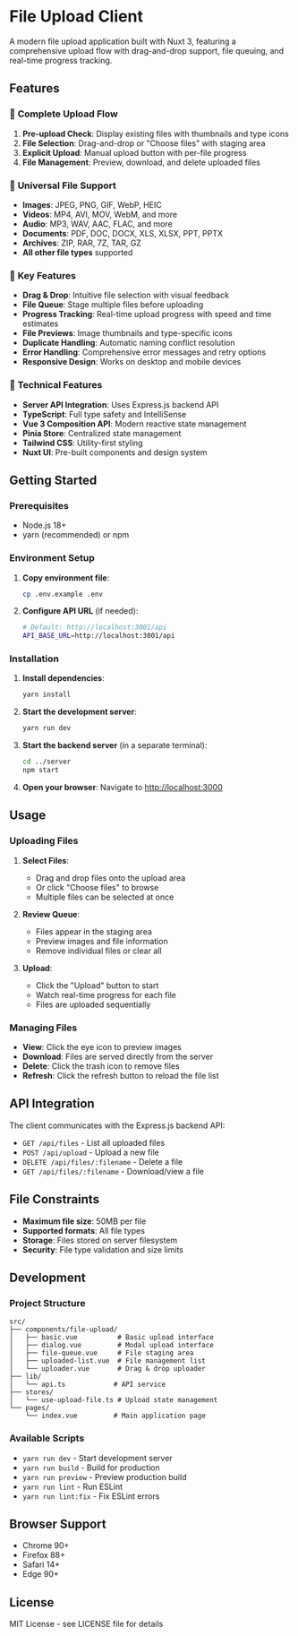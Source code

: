 # File Upload Client

A modern file upload application built with Nuxt 3, featuring a comprehensive upload flow with drag-and-drop support, file queuing, and real-time progress tracking.

## Features

### 🚀 **Complete Upload Flow**

1. **Pre-upload Check**: Display existing files with thumbnails and type icons
2. **File Selection**: Drag-and-drop or "Choose files" with staging area
3. **Explicit Upload**: Manual upload button with per-file progress
4. **File Management**: Preview, download, and delete uploaded files

### 📁 **Universal File Support**

- **Images**: JPEG, PNG, GIF, WebP, HEIC
- **Videos**: MP4, AVI, MOV, WebM, and more
- **Audio**: MP3, WAV, AAC, FLAC, and more
- **Documents**: PDF, DOC, DOCX, XLS, XLSX, PPT, PPTX
- **Archives**: ZIP, RAR, 7Z, TAR, GZ
- **All other file types** supported

### 🎯 **Key Features**

- **Drag & Drop**: Intuitive file selection with visual feedback
- **File Queue**: Stage multiple files before uploading
- **Progress Tracking**: Real-time upload progress with speed and time estimates
- **File Previews**: Image thumbnails and type-specific icons
- **Duplicate Handling**: Automatic naming conflict resolution
- **Error Handling**: Comprehensive error messages and retry options
- **Responsive Design**: Works on desktop and mobile devices

### 🔧 **Technical Features**

- **Server API Integration**: Uses Express.js backend API
- **TypeScript**: Full type safety and IntelliSense
- **Vue 3 Composition API**: Modern reactive state management
- **Pinia Store**: Centralized state management
- **Tailwind CSS**: Utility-first styling
- **Nuxt UI**: Pre-built components and design system

## Getting Started

### Prerequisites

- Node.js 18+
- yarn (recommended) or npm

### Environment Setup

1. **Copy environment file**:
   ```bash
   cp .env.example .env
   ```

2. **Configure API URL** (if needed):
   ```bash
   # Default: http://localhost:3001/api
   API_BASE_URL=http://localhost:3001/api
   ```

### Installation

1. **Install dependencies**:

   ```bash
   yarn install
   ```

2. **Start the development server**:

   ```bash
   yarn run dev
   ```

3. **Start the backend server** (in a separate terminal):

   ```bash
   cd ../server
   npm start
   ```

4. **Open your browser**:
   Navigate to [http://localhost:3000](http://localhost:3000)

## Usage

### Uploading Files

1. **Select Files**:

   - Drag and drop files onto the upload area
   - Or click "Choose files" to browse
   - Multiple files can be selected at once

2. **Review Queue**:

   - Files appear in the staging area
   - Preview images and file information
   - Remove individual files or clear all

3. **Upload**:
   - Click the "Upload" button to start
   - Watch real-time progress for each file
   - Files are uploaded sequentially

### Managing Files

- **View**: Click the eye icon to preview images
- **Download**: Files are served directly from the server
- **Delete**: Click the trash icon to remove files
- **Refresh**: Click the refresh button to reload the file list

## API Integration

The client communicates with the Express.js backend API:

- `GET /api/files` - List all uploaded files
- `POST /api/upload` - Upload a new file
- `DELETE /api/files/:filename` - Delete a file
- `GET /api/files/:filename` - Download/view a file

## File Constraints

- **Maximum file size**: 50MB per file
- **Supported formats**: All file types
- **Storage**: Files stored on server filesystem
- **Security**: File type validation and size limits

## Development

### Project Structure

```
src/
├── components/file-upload/
│   ├── basic.vue          # Basic upload interface
│   ├── dialog.vue         # Modal upload interface
│   ├── file-queue.vue     # File staging area
│   ├── uploaded-list.vue  # File management list
│   └── uploader.vue       # Drag & drop uploader
├── lib/
│   └── api.ts            # API service
├── stores/
│   └── use-upload-file.ts # Upload state management
└── pages/
    └── index.vue         # Main application page
```

### Available Scripts

- `yarn run dev` - Start development server
- `yarn run build` - Build for production
- `yarn run preview` - Preview production build
- `yarn run lint` - Run ESLint
- `yarn run lint:fix` - Fix ESLint errors

## Browser Support

- Chrome 90+
- Firefox 88+
- Safari 14+
- Edge 90+

## License

MIT License - see LICENSE file for details

